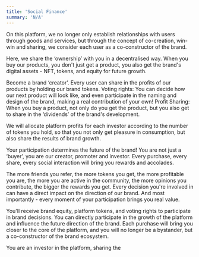 ```yaml
---
title: 'Social Finance'
summary: 'N/A'
---
```


On this platform, we no longer only establish relationships with users through goods and services, but through the concept of co-creation, win-win and sharing, we consider each user as a co-constructor of the brand.

Here, we share the ‘ownership’ with you in a decentralised way. When you buy our products, you don't just get a product, you also get the brand's digital assets - NFT, tokens, and equity for future growth.

Become a brand ‘creator’.
Every user can share in the profits of our products by holding our brand tokens.
Voting rights: You can decide how our next product will look like, and even participate in the naming and design of the brand, making a real contribution of your own!
Profit Sharing: When you buy a product, not only do you get the product, but you also get to share in the ‘dividends’ of the brand's development.

We will allocate platform profits for each investor according to the number of tokens you hold, so that you not only get pleasure in consumption, but also share the results of brand growth.

Your participation determines the future of the brand!
You are not just a ‘buyer’, you are our creator, promoter and investor. Every purchase, every share, every social interaction will bring you rewards and accolades.

The more friends you refer, the more tokens you get, the more profitable you are, the more you are active in the community, the more opinions you contribute, the bigger the rewards you get. Every decision you're involved in can have a direct impact on the direction of our brand. And most importantly - every moment of your participation brings you real value.

You'll receive brand equity, platform tokens, and voting rights to participate in brand decisions. You can directly participate in the growth of the platform and influence the future direction of the brand.
Each purchase will bring you closer to the core of the platform, and you will no longer be a bystander, but a co-constructor of the brand ecosystem.

You are an investor in the platform, sharing the